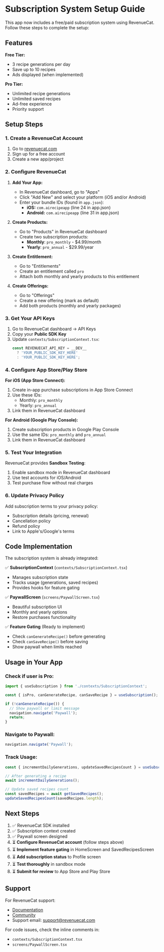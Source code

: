 # Subscription System Setup Guide

This app now includes a free/paid subscription system using RevenueCat. Follow these steps to complete the setup:

## Features

**Free Tier:**
- 3 recipe generations per day
- Save up to 10 recipes
- Ads displayed (when implemented)

**Pro Tier:**
- Unlimited recipe generations
- Unlimited saved recipes
- Ad-free experience
- Priority support

## Setup Steps

### 1. Create a RevenueCat Account

1. Go to [revenuecat.com](https://www.revenuecat.com)
2. Sign up for a free account
3. Create a new app/project

### 2. Configure RevenueCat

1. **Add Your App:**
   - In RevenueCat dashboard, go to "Apps"
   - Click "Add New" and select your platform (iOS and/or Android)
   - Enter your bundle IDs (found in `app.json`):
     - **iOS:** `com.airecipeapp` (line 24 in app.json)
     - **Android:** `com.airecipeapp` (line 31 in app.json)

2. **Create Products:**
   - Go to "Products" in RevenueCat dashboard
   - Create two subscription products:
     - **Monthly**: `pro_monthly` - $4.99/month
     - **Yearly**: `pro_annual` - $29.99/year

3. **Create Entitlement:**
   - Go to "Entitlements"
   - Create an entitlement called `pro`
   - Attach both monthly and yearly products to this entitlement

4. **Create Offerings:**
   - Go to "Offerings"
   - Create a new offering (mark as default)
   - Add both products (monthly and yearly packages)

### 3. Get Your API Keys

1. Go to RevenueCat dashboard → API Keys
2. Copy your **Public SDK Key**
3. Update `contexts/SubscriptionContext.tsx`:
   ```typescript
   const REVENUECAT_API_KEY = __DEV__
     ? 'YOUR_PUBLIC_SDK_KEY_HERE'
     : 'YOUR_PUBLIC_SDK_KEY_HERE';
   ```

### 4. Configure App Store/Play Store

**For iOS (App Store Connect):**
1. Create in-app purchase subscriptions in App Store Connect
2. Use these IDs:
   - Monthly: `pro_monthly`
   - Yearly: `pro_annual`
3. Link them in RevenueCat dashboard

**For Android (Google Play Console):**
1. Create subscription products in Google Play Console
2. Use the same IDs: `pro_monthly` and `pro_annual`
3. Link them in RevenueCat dashboard

### 5. Test Your Integration

RevenueCat provides **Sandbox Testing**:
1. Enable sandbox mode in RevenueCat dashboard
2. Use test accounts for iOS/Android
3. Test purchase flow without real charges

### 6. Update Privacy Policy

Add subscription terms to your privacy policy:
- Subscription details (pricing, renewal)
- Cancellation policy
- Refund policy
- Link to Apple's/Google's terms

## Code Implementation

The subscription system is already integrated:

✅ **SubscriptionContext** (`contexts/SubscriptionContext.tsx`)
- Manages subscription state
- Tracks usage (generations, saved recipes)
- Provides hooks for feature gating

✅ **PaywallScreen** (`screens/PaywallScreen.tsx`)
- Beautiful subscription UI
- Monthly and yearly options
- Restore purchases functionality

✅ **Feature Gating** (Ready to implement)
- Check `canGenerateRecipe()` before generating
- Check `canSaveRecipe()` before saving
- Show paywall when limits reached

## Usage in Your App

### Check if user is Pro:
```typescript
import { useSubscription } from './contexts/SubscriptionContext';

const { isPro, canGenerateRecipe, canSaveRecipe } = useSubscription();

if (!canGenerateRecipe()) {
  // Show paywall or limit message
  navigation.navigate('Paywall');
  return;
}
```

### Navigate to Paywall:
```typescript
navigation.navigate('Paywall');
```

### Track Usage:
```typescript
const { incrementDailyGenerations, updateSavedRecipesCount } = useSubscription();

// After generating a recipe
await incrementDailyGenerations();

// Update saved recipes count
const savedRecipes = await getSavedRecipes();
updateSavedRecipesCount(savedRecipes.length);
```

## Next Steps

1. ✅ RevenueCat SDK installed
2. ✅ Subscription context created
3. ✅ Paywall screen designed
4. ⏳ **Configure RevenueCat account** (follow steps above)
5. ⏳ **Implement feature gating** in HomeScreen and SavedRecipesScreen
6. ⏳ **Add subscription status** to Profile screen
7. ⏳ **Test thoroughly** in sandbox mode
8. ⏳ **Submit for review** to App Store and Play Store

## Support

For RevenueCat support:
- [Documentation](https://docs.revenuecat.com)
- [Community](https://community.revenuecat.com)
- Support email: support@revenuecat.com

For code issues, check the inline comments in:
- `contexts/SubscriptionContext.tsx`
- `screens/PaywallScreen.tsx`
